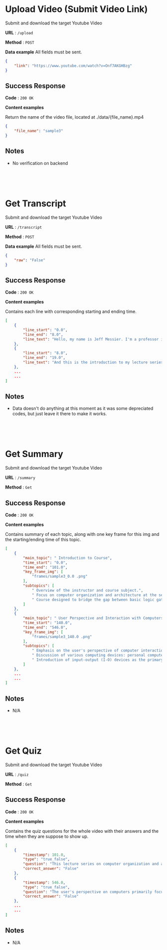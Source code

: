 # Upload Video (Submit Video Link)

Submit and download the target Youtube Video

**URL** : `/upload`

**Method** : `POST`

**Data example** All fields must be sent.

```json
{
    "link": "https://www.youtube.com/watch?v=Onf7AKGHBzg"
}
```

## Success Response

**Code** : `200 OK`

**Content examples**

Return the name of the video file, located at ./data/{file_name}.mp4

```json
{
    "file_name": "sample3"
}
```

## Notes

* No verification on backend

<br>
<br>  
<br>  

# Get Transcript

Submit and download the target Youtube Video

**URL** : `/transcript`

**Method** : `POST`

**Data example** All fields must be sent.

```json
{
    "raw": "False"
}
```

## Success Response

**Code** : `200 OK`

**Content examples**

Contains each line with corresponding starting and ending time.

```json
[
    {
        "line_start": "0.0",
        "line_end": "8.0",
        "line_text": "Hello, my name is Jeff Messier. I'm a professor in electrical and software engineering in the Schulick School of Engineering at the University of Calgary.\n"
    },
    {
        "line_start": "8.0",
        "line_end": "19.0",
        "line_text": "And this is the introduction to my lecture series on computer organization, computer architecture.\n"
    },
    ...
    ...
]
```

## Notes

* Data doesn't do anything at this moment as it was some depreciated codes, but just leave it there to make it works.  

<br>
<br>  
<br>  

# Get Summary

Submit and download the target Youtube Video

**URL** : `/summary`

**Method** : `Get`


## Success Response

**Code** : `200 OK`

**Content examples**

Contains summary of each topic, along with one key frame for this img and the starting/ending time of this topic.

```json
[
    {
        "main_topic": " Introduction to Course",
        "time_start": "0.0",
        "time_end": "101.0",
        "key_frame_img": [
            "frames/sample3_0.0 .png"
        ],
        "subtopics": [
            " Overview of the instructor and course subject.",
            " Focus on computer organization and architecture at the second-year undergraduate level.",
            " Course designed to bridge the gap between basic logic gates and software."
        ]
    },
    {
        "main_topic": " User Perspective and Interaction with Computers",
        "time_start": "140.0",
        "time_end": "546.0",
        "key_frame_img": [
            "frames/sample3_140.0 .png"
        ],
        "subtopics": [
            " Emphasis on the user's perspective of computer interaction.",
            " Discussion of various computing devices: personal computers, smartphones, and cars.",
            " Introduction of input-output (I-O) devices as the primary way users interact with their computers."
        ]
    },
    ...
    ...
]
```

## Notes

* N/A


<br>
<br>  
<br>  

# Get Quiz

Submit and download the target Youtube Video

**URL** : `/quiz`

**Method** : `Get`


## Success Response

**Code** : `200 OK`

**Content examples**

Contains the quiz questions for the whole video with their answers and the time when they are suppose to show up.

```json
[
    {
        "timestamp": 101.0,
        "type": "true_false",
        "question": "This lecture series on computer organization and architecture is intended for first-year undergraduate students.",
        "correct_answer": "False"
    },
    {
        "timestamp": 546.0,
        "type": "true_false",
        "question": "The user's perspective on computers primarily focuses on the hardware and internal components rather than the interaction with input/output devices.",
        "correct_answer": "False"
    },
    ...
    ...
]
```

## Notes

* N/A